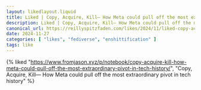 ```yaml
---
layout: likedlayout.liquid
title: Liked | Copy, Acquire, Kill— How Meta could pull off the most extraordinary pivot in tech history
description: Liked | Copy, Acquire, Kill— How Meta could pull off the most extraordinary pivot in tech history
canonical_url: https://reillyspitzfaden.com/likes/2024/11/liked-copy-acquire-kill
date: 2024-11-27
categories: [ "likes", "fediverse", "enshittification" ]
tags: like
---
```


{% liked "https://www.fromjason.xyz/p/notebook/copy-acquire-kill-how-meta-could-pull-off-the-most-extraordinary-pivot-in-tech-history/", "Copy, Acquire, Kill— How Meta could pull off the most extraordinary pivot in tech history" %}

